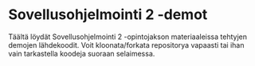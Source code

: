 # Sovellusohjelmointi 2 -demot

Täältä löydät Sovellusohjelmointi 2 -opintojakson materiaaleissa tehtyjen demojen lähdekoodit. Voit kloonata/forkata repositorya vapaasti tai ihan vain tarkastella koodeja suoraan selaimessa. 